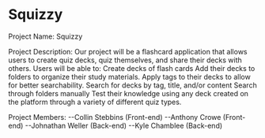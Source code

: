 # Squizzy

Project Name: Squizzy


Project Description:
Our project will be a flashcard application that allows users to create quiz decks, quiz themselves, and share their decks with others. Users will be able to:
Create decks of flash cards
Add their decks to folders to organize their study materials. 
Apply tags to their decks to allow for better searchability. 
Search for decks by tag, title, and/or content
Search through folders manually
Test their knowledge using any deck created on the platform through a variety of different quiz types. 




Project Members:
--Collin Stebbins (Front-end)
--Anthony Crowe (Front-end)
--Johnathan Weller (Back-end)
--Kyle Chamblee (Back-end)

